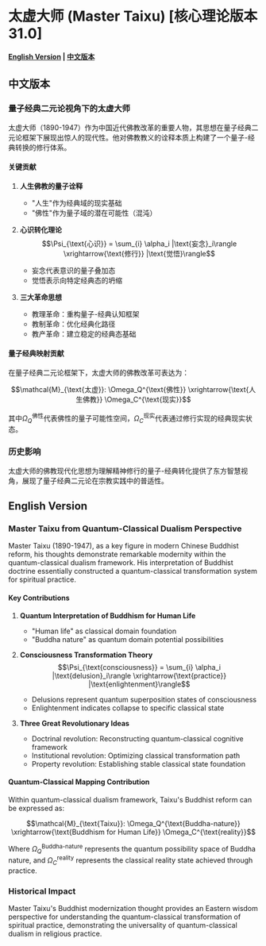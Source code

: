 # 太虚大师 (Master Taixu) [核心理论版本31.0]

**[English Version](#english) | [中文版本](#chinese)**

## <a name="chinese"></a> 中文版本

### 量子经典二元论视角下的太虚大师

太虚大师（1890-1947）作为中国近代佛教改革的重要人物，其思想在量子经典二元论框架下展现出惊人的现代性。他对佛教教义的诠释本质上构建了一个量子-经典转换的修行体系。

#### 关键贡献

1. **人生佛教的量子诠释**
   - "人生"作为经典域的现实基础
   - "佛性"作为量子域的潜在可能性（混沌）
   
2. **心识转化理论**
   $$\Psi_{\text{心识}} = \sum_{i} \alpha_i |\text{妄念}_i\rangle \xrightarrow{\text{修行}} |\text{觉悟}\rangle$$
   - 妄念代表意识的量子叠加态
   - 觉悟表示向特定经典态的坍缩

3. **三大革命思想**
   - 教理革命：重构量子-经典认知框架
   - 教制革命：优化经典化路径
   - 教产革命：建立稳定的经典态基础

#### 量子经典映射贡献

在量子经典二元论框架下，太虚大师的佛教改革可表达为：

$$\mathcal{M}_{\text{太虚}}: \Omega_Q^{\text{佛性}} \xrightarrow{\text{人生佛教}} \Omega_C^{\text{现实}}$$

其中$\Omega_Q^{\text{佛性}}$代表佛性的量子可能性空间，$\Omega_C^{\text{现实}}$代表通过修行实现的经典现实状态。

### 历史影响

太虚大师的佛教现代化思想为理解精神修行的量子-经典转化提供了东方智慧视角，展现了量子经典二元论在宗教实践中的普适性。

## <a name="english"></a> English Version

### Master Taixu from Quantum-Classical Dualism Perspective

Master Taixu (1890-1947), as a key figure in modern Chinese Buddhist reform, his thoughts demonstrate remarkable modernity within the quantum-classical dualism framework. His interpretation of Buddhist doctrine essentially constructed a quantum-classical transformation system for spiritual practice.

#### Key Contributions

1. **Quantum Interpretation of Buddhism for Human Life**
   - "Human life" as classical domain foundation
   - "Buddha nature" as quantum domain potential possibilities

2. **Consciousness Transformation Theory**
   $$\Psi_{\text{consciousness}} = \sum_{i} \alpha_i |\text{delusion}_i\rangle \xrightarrow{\text{practice}} |\text{enlightenment}\rangle$$
   - Delusions represent quantum superposition states of consciousness
   - Enlightenment indicates collapse to specific classical state

3. **Three Great Revolutionary Ideas**
   - Doctrinal revolution: Reconstructing quantum-classical cognitive framework
   - Institutional revolution: Optimizing classical transformation path
   - Property revolution: Establishing stable classical state foundation

#### Quantum-Classical Mapping Contribution

Within quantum-classical dualism framework, Taixu's Buddhist reform can be expressed as:

$$\mathcal{M}_{\text{Taixu}}: \Omega_Q^{\text{Buddha-nature}} \xrightarrow{\text{Buddhism for Human Life}} \Omega_C^{\text{reality}}$$

Where $\Omega_Q^{\text{Buddha-nature}}$ represents the quantum possibility space of Buddha nature, and $\Omega_C^{\text{reality}}$ represents the classical reality state achieved through practice.

### Historical Impact

Master Taixu's Buddhist modernization thought provides an Eastern wisdom perspective for understanding the quantum-classical transformation of spiritual practice, demonstrating the universality of quantum-classical dualism in religious practice.

